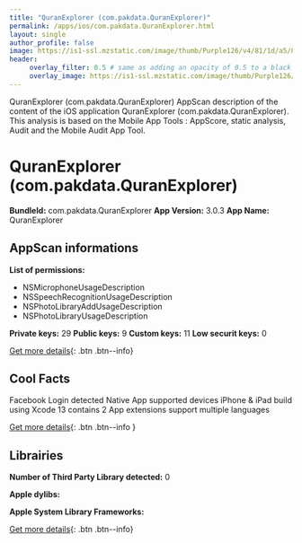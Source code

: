```yaml
---
title: "QuranExplorer (com.pakdata.QuranExplorer)"
permalink: /apps/ios/com.pakdata.QuranExplorer.html
layout: single
author_profile: false
image: https://is1-ssl.mzstatic.com/image/thumb/Purple126/v4/81/1d/a5/811da5b8-5a10-ae9c-33d8-5eb4f1475086/AppIcon-QExplorer-0-0-1x_U007emarketing-0-0-0-4-0-0-sRGB-0-0-0-GLES2_U002c0-512MB-85-220-0-0.png/512x512bb.jpg
header: 
     overlay_filter: 0.5 # same as adding an opacity of 0.5 to a black background
     overlay_image: https://is1-ssl.mzstatic.com/image/thumb/Purple126/v4/81/1d/a5/811da5b8-5a10-ae9c-33d8-5eb4f1475086/AppIcon-QExplorer-0-0-1x_U007emarketing-0-0-0-4-0-0-sRGB-0-0-0-GLES2_U002c0-512MB-85-220-0-0.png/512x512bb.jpg
---
```

QuranExplorer (com.pakdata.QuranExplorer) AppScan description of the content of the iOS application QuranExplorer (com.pakdata.QuranExplorer). This analysis is based on the Mobile App Tools : AppScore, static analysis, Audit and the Mobile Audit App Tool.

# QuranExplorer (com.pakdata.QuranExplorer)

**BundleId:** com.pakdata.QuranExplorer
**App Version:** 3.0.3
**App Name:** QuranExplorer


## AppScan informations 

**List of permissions:** 
- NSMicrophoneUsageDescription
- NSSpeechRecognitionUsageDescription
- NSPhotoLibraryAddUsageDescription
- NSPhotoLibraryUsageDescription
  
  
**Private keys:** 29
**Public keys:** 9
**Custom keys:** 11
**Low securit keys:** 0
  
[Get more details](/pricing.html){: .btn .btn--info}

## Cool Facts

Facebook Login detected
Native App
supported devices iPhone & iPad
build using Xcode 13
contains 2 App extensions
support multiple languages
  
[Get more details](/pricing.html){: .btn .btn--info }

## Librairies 
**Number of Third Party Library detected:** 0


**Apple dylibs:**


**Apple System Library Frameworks:**


  
[Get more details](/pricing.html){: .btn .btn--info}

